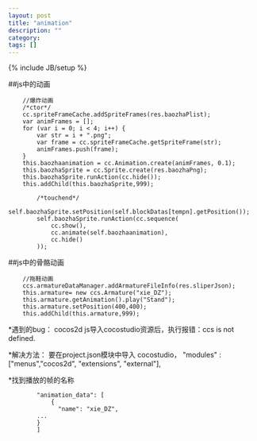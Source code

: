 ```yaml
---
layout: post
title: "animation"
description: ""
category: 
tags: []
---
```

{% include JB/setup %}

##js中的动画

        //爆炸动画
        /*ctor*/
        cc.spriteFrameCache.addSpriteFrames(res.baozhaPlist);
        var animFrames = [];
        for (var i = 0; i < 4; i++) {
            var str = i + ".png";
            var frame = cc.spriteFrameCache.getSpriteFrame(str);
            animFrames.push(frame);
        }
        this.baozhaanimation = cc.Animation.create(animFrames, 0.1);
        this.baozhaSprite = cc.Sprite.create(res.baozhaPng);
        this.baozhaSprite.runAction(cc.hide());
        this.addChild(this.baozhaSprite,999);

            /*touchend*/
            self.baozhaSprite.setPosition(self.blockDatas[tempn].getPosition());
            self.baozhaSprite.runAction(cc.sequence(
                cc.show(),
                cc.animate(self.baozhaanimation),
                cc.hide()
            ));

##js中的骨骼动画

        //拖鞋动画
        ccs.armatureDataManager.addArmatureFileInfo(res.sliperJson);
        this.armature= new ccs.Armature("xie_DZ");
        this.armature.getAnimation().play("Stand");
        this.armature.setPosition(400,400);
        this.addChild(this.armature,999);

*遇到的bug：
cocos2d js导入cocostudio资源后，执行报错：ccs is not defined.

*解决方法：
要在project.json模块中导入 cocostudio，
"modules" : ["menus","cocos2d", "extensions", "external"],

*找到播放的帧的名称

            "animation_data": [
                {
                  "name": "xie_DZ",
            ...
            }
            ]

